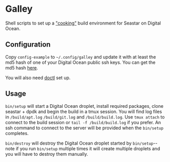 # Galley 

Shell scripts to set up a
["cooking"](https://github.com/scylladb/seastar/blob/master/HACKING.md) build
environment for Seastar on Digital Ocean.

## Configuration

Copy `config-example` to `~/.config/galley` and update it with at least the md5
hash of one of your Digital Ocean public ssh keys. You can get the md5 hash
[here](https://cloud.digitalocean.com/account/security).

You will also need
[doctl](https://docs.digitalocean.com/reference/doctl/how-to/install/) set up.

## Usage

`bin/setup` will start a Digital Ocean droplet, install required packages, clone
seastar + dpdk and begin the build in a tmux session. You will find log
files in `/build/apt.log` `/build/git.log` and `/build/build.log`. Use `tmux
attach` to connect to the build session or `tail -f /build/build.log` if you
prefer. An ssh command to connect to the server will be provided when the
`bin/setup` completes.

`bin/destroy` will destroy the Digital Ocean droplet started by
`bin/setup`--note if you run `bin/setup` multiple times it will create multiple
droplets and you will have to destroy them manually.
